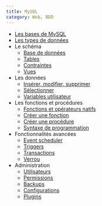 ```yaml
---
title: MySQL
category: Web, BDD
---
```


* [Les bases de MySQL](!mysql/mysql-intro.md)
* [Les types de données](!mysql/mysql-type.md)
* Le schéma
  * [Base de données](!mysql/mysql-database.md)
  * [Tables](!mysql/mysql-table.md)
  * [Contraintes](!mysql/mysql-constraint.md)
  * [Vues](!mysql/mysql-view.md)
* Les données
  * [Insérer, modifier, supprimer](!mysql/mysql-insert.md)
  * [Sélectionner](!mysql/mysql-select.md)
  * [Variables utilisateur](!mysql/mysql-var.md)
* Les fonctions et procédures
  * [Fonctions et opérateurs natifs](!mysql/mysql-native-function.md)
  * [Créer une fonction](!mysql/mysql-function.md)
  * [Créer une procédure](!mysql/mysql-procedure.md)
  * [Syntaxe de programmation](!mysql/mysql-program.md)
* Fonctionnalités avancées
  * [Event scheduler](!mysql/mysql-event-scheduler.md)
  * [Triggers](!mysql/mysql-trigger.md)
  * [Transactions](!mysql/mysql-transaction.md)
  * [Verrou](!mysql/mysql-lock.md)
* Administration
  * [Utilisateurs](!mysql/mysql-user.md)
  * [Permissions](!mysql/mysql-grant.md)
  * [Backups](!mysql/mysql-backup.md)
  * [Configurations](!mysql/mysql-config.md)
  * [Plugins](!mysql/mysql-plugin.md)